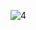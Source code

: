 ![4](https://github.com/cyber-robot1/Mastering-4-critical-SKILLS-using-CPP-17-course/assets/76911827/3ceea0b8-51ff-4c21-a8b0-5cbdc0b67906)
